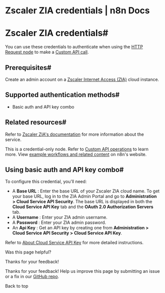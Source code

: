 # Zscaler ZIA credentials | n8n Docs

[ ](https://github.com/n8n-io/n8n-docs/edit/main/docs/integrations/builtin/credentials/zscalerzia.md "Edit this page")

# Zscaler ZIA credentials#

You can use these credentials to authenticate when using the [HTTP Request node](../../core-nodes/n8n-nodes-base.httprequest/) to make a [Custom API call](../../../custom-operations/).

## Prerequisites#

Create an admin account on a [Zscaler Internet Access (ZIA)](https://www.zscaler.com/products/zscaler-internet-access) cloud instance.

## Supported authentication methods#

  * Basic auth and API key combo

## Related resources#

Refer to [Zscaler ZIA's documentation](https://help.zscaler.com/zia/getting-started-zia-api) for more information about the service.

This is a credential-only node. Refer to [Custom API operations](../../../custom-operations/) to learn more. View [example workflows and related content](https://n8n.io/integrations/zscaler-zia/) on n8n's website.

## Using basic auth and API key combo#

To configure this credential, you'll need:

  * A **Base URL** : Enter the base URL of your Zscaler ZIA cloud name. To get your base URL, log in to the ZIA Admin Portal and go to **Administration > Cloud Service API Security**. The base URL is displayed in both the **Cloud Service API Key** tab and the **OAuth 2.0 Authorization Servers** tab.
  * A **Username** : Enter your ZIA admin username.
  * A **Password** : Enter your ZIA admin password.
  * An **Api Key** : Get an API key by creating one from **Administration > Cloud Service API Security > Cloud Service API Key**.

Refer to [About Cloud Service API Key](https://help.zscaler.com/zia/about-cloud-service-api-key) for more detailed instructions.

Was this page helpful? 

Thanks for your feedback! 

Thanks for your feedback! Help us improve this page by submitting an issue or a fix in our [GitHub repo](https://github.com/n8n-io/n8n-docs). 

Back to top